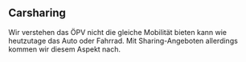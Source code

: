 ## Carsharing

Wir verstehen das ÖPV nicht die gleiche Mobilität bieten kann wie heutzutage das Auto oder Fahrrad. Mit Sharing-Angeboten allerdings kommen wir diesem Aspekt nach. 
